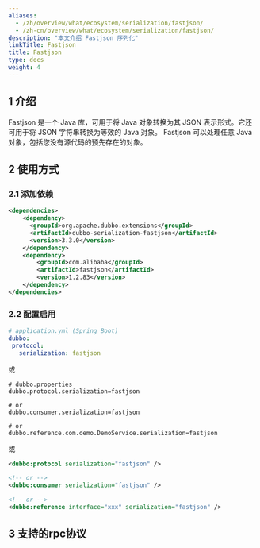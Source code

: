```yaml
---
aliases:
  - /zh/overview/what/ecosystem/serialization/fastjson/
  - /zh-cn/overview/what/ecosystem/serialization/fastjson/
description: "本文介绍 Fastjson 序列化"
linkTitle: Fastjson
title: Fastjson
type: docs
weight: 4
---
```




## 1 介绍

Fastjson 是一个 Java 库，可用于将 Java 对象转换为其 JSON 表示形式。它还可用于将 JSON 字符串转换为等效的 Java 对象。 Fastjson 可以处理任意 Java 对象，包括您没有源代码的预先存在的对象。

## 2 使用方式

### 2.1 添加依赖

```xml
<dependencies>
    <dependency>
      <groupId>org.apache.dubbo.extensions</groupId>
      <artifactId>dubbo-serialization-fastjson</artifactId>
      <version>3.3.0</version>
    </dependency>
    <dependency>
        <groupId>com.alibaba</groupId>
        <artifactId>fastjson</artifactId>
        <version>1.2.83</version>
    </dependency>
</dependencies>
```

### 2.2 配置启用


```yaml
# application.yml (Spring Boot)
dubbo:
 protocol:
   serialization: fastjson
```
或
```properties
# dubbo.properties
dubbo.protocol.serialization=fastjson

# or
dubbo.consumer.serialization=fastjson

# or
dubbo.reference.com.demo.DemoService.serialization=fastjson
```
或
```xml
<dubbo:protocol serialization="fastjson" />

<!-- or -->
<dubbo:consumer serialization="fastjson" />

<!-- or -->
<dubbo:reference interface="xxx" serialization="fastjson" />
```

## 3 支持的rpc协议

